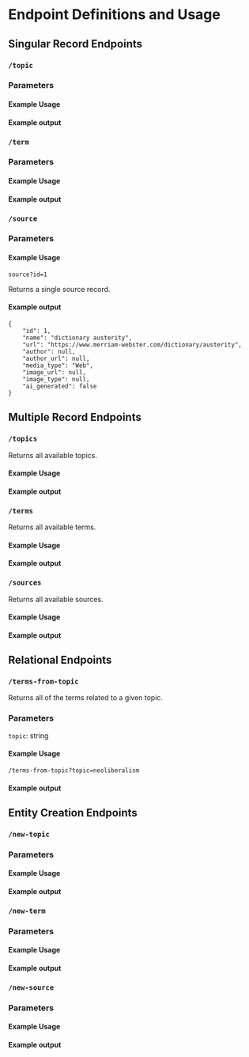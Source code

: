 # Endpoint Definitions and Usage

## Singular Record Endpoints 

### `/topic`

### Parameters

#### Example Usage 

#### Example output

### `/term`

### Parameters

#### Example Usage 

#### Example output

### `/source` 

### Parameters

#### Example Usage 
`source?id=1`

Returns a single source record.

#### Example output

````
{
    "id": 1,
    "name": "dictionary austerity",
    "url": "https://www.merriam-webster.com/dictionary/austerity",
    "author": null,
    "author_url": null,
    "media_type": "Web",
    "image_url": null,
    "image_type": null,
    "ai_generated": false
}
````

## Multiple Record Endpoints

### `/topics`

Returns all available topics.

#### Example Usage 

#### Example output

### `/terms`

Returns all available terms.

#### Example Usage 

#### Example output

### `/sources` 

Returns all available sources.

#### Example Usage 

#### Example output

## Relational Endpoints

### `/terms-from-topic`

Returns all of the terms related to a given topic.

### Parameters

`topic`: string

#### Example Usage 

`/terms-from-topic?topic=neoliberalism`

#### Example output

## Entity Creation Endpoints

### `/new-topic`

### Parameters

#### Example Usage 

#### Example output

### `/new-term`

### Parameters

#### Example Usage 

#### Example output

### `/new-source` 

### Parameters

#### Example Usage 

#### Example output

